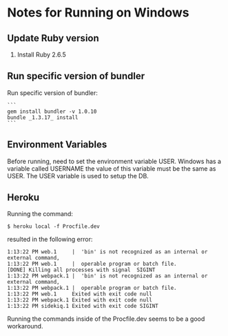 # Notes for Running on Windows 

## Update Ruby version
1. Install Ruby 2.6.5

## Run specific version of bundler

Run specific version of bundler:

	```
	gem install bundler -v 1.0.10
	bundle _1.3.17_ install
	```
## Environment Variables
Before running, need to set the environment variable USER. Windows has a variable called USERNAME the value of this variable must be the same as USER. The USER variable is used to setup the DB.

## Heroku
Running the command: 
```
$ heroku local -f Procfile.dev
```
resulted in the following error:

```
1:13:22 PM web.1     |  'bin' is not recognized as an internal or external command,
1:13:22 PM web.1     |  operable program or batch file.
[DONE] Killing all processes with signal  SIGINT
1:13:22 PM webpack.1 |  'bin' is not recognized as an internal or external command,
1:13:22 PM webpack.1 |  operable program or batch file.
1:13:22 PM web.1     Exited with exit code null
1:13:22 PM webpack.1 Exited with exit code null
1:13:22 PM sidekiq.1 Exited with exit code SIGINT
```

Running the commands inside of the Procfile.dev seems to be a good workaround.
